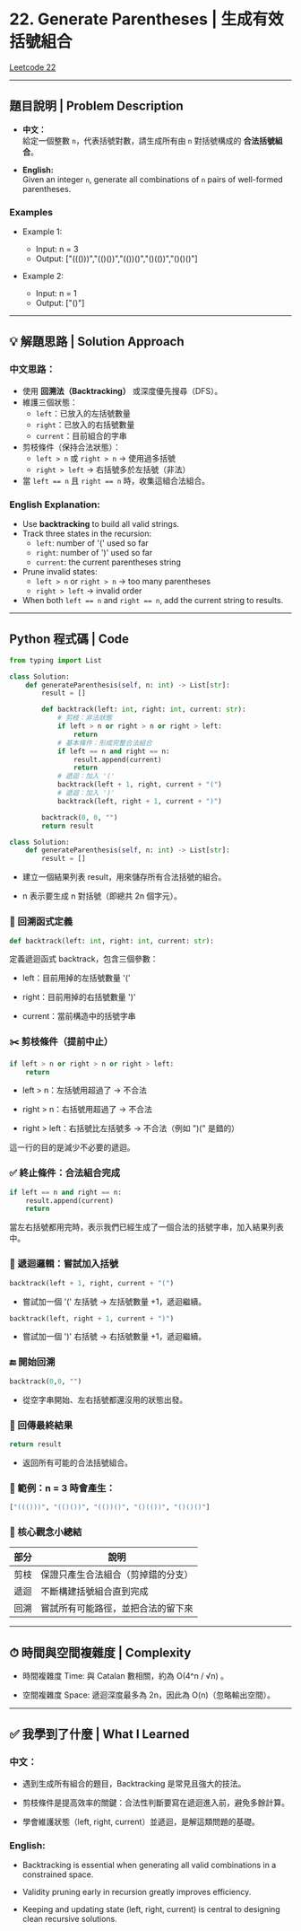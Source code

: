 # 22. Generate Parentheses | 生成有效括號組合

[Leetcode 22](https://leetcode.com/problems/generate-parentheses/)

---

##  題目說明 | Problem Description

- **中文：**  
  給定一個整數 `n`，代表括號對數，請生成所有由 `n` 對括號構成的 **合法括號組合**。

- **English:**  
  Given an integer `n`, generate all combinations of `n` pairs of well-formed parentheses.

### Examples
- Example 1:

    - Input: n = 3
    - Output: ["((()))","(()())","(())()","()(())","()()()"]

- Example 2:

    - Input: n = 1
    - Output: ["()"]


---

##  💡 解題思路 | Solution Approach

### 中文思路：
- 使用 **回溯法（Backtracking）** 或深度優先搜尋（DFS）。
- 維護三個狀態：
  - `left`：已放入的左括號數量  
  - `right`：已放入的右括號數量  
  - `current`：目前組合的字串
- 剪枝條件（保持合法狀態）：
  - `left > n` 或 `right > n` → 使用過多括號
  - `right > left` → 右括號多於左括號（非法）
- 當 `left == n` 且 `right == n` 時，收集這組合法組合。

### English Explanation:
- Use **backtracking** to build all valid strings.
- Track three states in the recursion:
  - `left`: number of '(' used so far  
  - `right`: number of ')' used so far  
  - `current`: the current parentheses string
- Prune invalid states:
  - `left > n` or `right > n` → too many parentheses  
  - `right > left` → invalid order
- When both `left == n` and `right == n`, add the current string to results.

---

##  Python 程式碼 | Code

```python
from typing import List

class Solution:
    def generateParenthesis(self, n: int) -> List[str]:
        result = []

        def backtrack(left: int, right: int, current: str):
            # 剪枝：非法狀態
            if left > n or right > n or right > left:
                return
            # 基本條件：形成完整合法組合
            if left == n and right == n:
                result.append(current)
                return
            # 遞迴：加入 '('
            backtrack(left + 1, right, current + "(")
            # 遞迴：加入 ')'
            backtrack(left, right + 1, current + ")")

        backtrack(0, 0, "")
        return result
```
```python
class Solution:
    def generateParenthesis(self, n: int) -> List[str]:
        result = []
```
- 建立一個結果列表 result，用來儲存所有合法括號的組合。

- n 表示要生成 n 對括號（即總共 2n 個字元）。

### 🧠 回溯函式定義
```python
def backtrack(left: int, right: int, current: str):
```
定義遞迴函式 backtrack，包含三個參數：

- left：目前用掉的左括號數量 '('

- right：目前用掉的右括號數量 ')'

- current：當前構造中的括號字串

### ✂️ 剪枝條件（提前中止）
```python
if left > n or right > n or right > left:
    return
```
- left > n：左括號用超過了 → 不合法

- right > n：右括號用超過了 → 不合法

- right > left：右括號比左括號多 → 不合法（例如 ")(" 是錯的）

這一行的目的是減少不必要的遞迴。

### ✅ 終止條件：合法組合完成
```python
if left == n and right == n:
    result.append(current)
    return
```
當左右括號都用完時，表示我們已經生成了一個合法的括號字串，加入結果列表中。

### 🔁 遞迴邏輯：嘗試加入括號
```python
backtrack(left + 1, right, current + "(")
```
- 嘗試加一個 '(' 左括號 → 左括號數量 +1，遞迴繼續。
```python
backtrack(left, right + 1, current + ")")
```
- 嘗試加一個 ')' 右括號 → 右括號數量 +1，遞迴繼續。

### 🔚 開始回溯
```python
backtrack(0,0, "")
```
- 從空字串開始、左右括號都還沒用的狀態出發。

### 🔁 回傳最終結果
```python
return result
```
- 返回所有可能的合法括號組合。

### 🧪 範例：n = 3 時會產生：
```python
["((()))", "(()())", "(())()", "()(())", "()()()"]
```

### 🧠 核心觀念小總結
| 部分 | 說明                |
| -- | ----------------- |
| 剪枝 | 保證只產生合法組合（剪掉錯的分支） |
| 遞迴 | 不斷構建括號組合直到完成      |
| 回溯 | 嘗試所有可能路徑，並把合法的留下來 |


---

## ⏱ 時間與空間複雜度 | Complexity

- 時間複雜度 Time: 與 Catalan 數相關，約為 O(4^n / √n) 。

- 空間複雜度 Space: 遞迴深度最多為 2n，因此為 O(n)（忽略輸出空間）。

---

## ✅ 我學到了什麼 | What I Learned
### 中文：

- 遇到生成所有組合的題目，Backtracking 是常見且強大的技法。

- 剪枝條件是提高效率的關鍵：合法性判斷要寫在遞迴進入前，避免多餘計算。

- 學會維護狀態（left, right, current）並遞迴，是解這類問題的基礎。

### English:

- Backtracking is essential when generating all valid combinations in a constrained space.

- Validity pruning early in recursion greatly improves efficiency.

- Keeping and updating state (left, right, current) is central to designing clean recursive solutions.